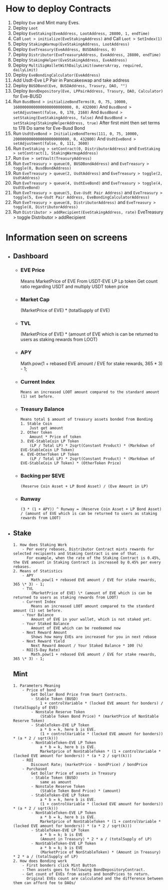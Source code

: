 # How to deploy Contracts

1. Deploy `Eve` and Mint many Eves.
2. Deploy `Loot`
3. Deploy `EveStaking(EveAddress, LootAddress, 28800, 1, endTime)`
4. Call `Loot > initialize(EveStakingAddress)` and Call `Loot > SetIndex(1)`
5. Deploy `StakingWarmup(EveStakingAddress, LootAddress)`
6. Deploy `EveTreasury(EveAddress, BUSDAddress, 0)`
7. Deploy `Distributor(EveTreasuryAddress, EveAddress, 28800, endTime)`
8. Deploy `StakingHelper(EveStakingAddress, EveAddress)`
9. Deploy `MultiSigWalletWithDailyLimit(ownersArray, required, dailyLimit)`
10. Deploy `EveBondingCalculator(EveAddress)`
11. Add Usdt-Eve LP Pair in Pancakeswap and take address
12. Deploy `BUSDBond(Eve, BUSDAddress, Trasury, DAO, "")`
13. Deploy `BondDepository(Eve, LPPairAddress, Trasury, DAO, Calculator)` for Eve-BUSD
14. Run `BusdBond > initializeBondTerms(0, 0, 75, 10000, 16000000000000000000000000, 0, 432000)`
    And `BusdBond > setAdjustment(false, 0, 178, 2160)`
    And `BusdBond > setStaking(EveStakingAddress, false)`
    And `BusdBond > setStaking(StakingHelperAddress, true)`
    After first mint then set terms to 178
    Do same for Eve-Busd Bond
15. Run `UsdtEveBond > InitializeBondTerms(111, 0, 75, 10000, 2000000000000000000000000, 0, 432000)`
    And `UsdtEveBond > setAdjustment(false, 0, 111, 3600)`
16. Run `EveStaking > setContract(0, DistributorAddress)` and `EveStaking > setContract(1, StakingWarmupAddress)`
17. Run `Eve > setVault(TreasuryAddress)`
18. Run `EveTreasury > queue(0, BUSDBondAddress)` and `EveTreasury > toggle(0, BusdBondAddress)`
19. Run `EveTreasury > queue(2, UsdtAddress)` and `EveTreasury > toggle(2, UsdtAddress)`
20. Run `EveTreasury > queue(4, UsdtEveBond)` and `EveTreasury > toggle(4, UsdtEveBond)`
21. Run `EveTreasury > queue(5, Eve-Usdt Pair Address)` and `EveTreasury > toggle(5, Eve-Usdt Pair Address, EveBondingCalculatorAddress)`
22. Run `EveTreasury > queue(8, DistributorAddress)` and `EveTreasury > toggle(8, DistributorAddress)`
23. Run `Distributor > addRecipient(EveStakingAddress, rate)`
    EveTreasury > toggle
    Distributor > addRecipient

# Information seen on screens

-   ## Dashboard

    -   ### EVE Price

        Means MarketPrice of EVE
        From USDT-EVE LP Lp token
        Get count ratio regarding USDT and multiply USDT token price

    -   ### Market Cap

        (MarketPrice of EVE) \* (totalSupply of EVE)

    -   ### TVL

        (MarketPrice of EVE) \* (amount of EVE which is can be returned to users as staking rewards from LOOT)

    -   ### APY

        Math.pow(1 + rebased EVE amount / EVE for stake rewards, 365 \* 3) - 1;

    -   ### Current Index

            Means an increased LOOT amount compared to the standard amount (1) set before.

    -   ### Treasury Balance

            Means total $ amount of treasury assets bonded from Bonding
            1. Stable Coin
                Just get amount
            2. Other token
                Amount * Price of token
            3. EVE-StableCoin LP Token
                (LP / Total LP) * 2sqrt(Constant Product) * (Markdown of EVE-StableCoin LP Token)
            4. EVE-OtherToken LP Token
                (LP / Total LP) * 2sqrt(Constant Product) * (Markdown of EVE-StableCoin LP Token) * (OtherToken Price)

    -   ### Backing per $EVE

            (Reserve Coin Asset + LP Bond Asset) / (Eve Amount in LP)

    -   ### Runway

            (3 * (1 + APY)) ^ Runway = (Reserve Coin Asset + LP Bond Asset) / (amount of EVE which is can be returned to users as staking rewards from LOOT)

-   ## Stake
        1. How does Staking Work
            - Per every rebases, Distributor Contract mints rewards for selected recipients and Staking Contract is one of that.
              For example, when the rate of the Staking Contract is 0.45%, the EVE amount in Staking Contract is increased by 0.45% per every rebases.
        2. Means of Statistics
            - APY
                Math.pow(1 + rebased EVE amount / EVE for stake rewards, 365 \* 3) - 1;
            - TVL
                (MarketPrice of EVE) \* (amount of EVE which is can be returned to users as staking rewards from LOOT)
            - Current Index
                Means an increased LOOT amount compared to the standard amount (1) set before.
            - Your Balance
                Amount of EVE in your wallet, which is not staked yet.
            - Your Staked Balance
                Amount of EVE which can be reedeemed now
            - Next Reward Amount
                Shows how many EVEs are increased for you in next rebase
            - Next Reward Yield
                Next Reward Amount / Your Staked Balance * 100 (%)
            - ROI(5-Day Rate)
                Math.pow(1 + rebased EVE amount / EVE for stake rewards, 365 \* 3) - 1;
    ## Mint
        1. Parameters Meaning
            - Price of bond
                Get Dollar Bond Price from Smart Contracts.
                - Stable Token (BUSD)
                    1 + controlVariable * (locked EVE amount for bonders) / (totalSupply of EVE)
                - Nonstale Reserve Token
                    (Stable Token Bond Price) * (marketPrice of NonStable Reserve Token)
                - StableToken-EVE LP Token
                    a * b = k, here b is EVE.
                    (1 + controlVariable * (locked EVE amount for bonders)) * (a * 2 / sqrt(k)))
                - NonStableToken-EVE LP Token
                    a * b = k, here b is EVE.
                    Marketprice of NonStableToken * (1 + controlVariable * (locked EVE amount for bonders)) * (a * 2 / sqrt(k)))
            - ROI
                Discount Rate; (marketPrice - bondPrice) / bondPrice
            - Purchased
                Get Dollar Price of assets in Treasury
                - Stable Token (BUSD)
                    same as amount
                - Nonstale Reserve Token
                    (Stable Token Bond Price) * (amount)
                - StableToken-EVE LP Token
                    a * b = k, here b is EVE.
                    (1 + controlVariable * (locked EVE amount for bonders)) * (a * 2 / sqrt(k)))
                - NonStableToken-EVE LP Token
                    a * b = k, here b is EVE.
                    Marketprice of NonStableToken * (1 + controlVariable * (locked EVE amount for bonders)) * (a * 2 / sqrt(k)))
                - StableToken-EVE LP Token
                    a * b = k; b is EVE
                    (Amount in Treasury) * 2 * a / (totalSupply of LP)
                - NonStableToken-EVE LP Token
                    a * b = k; b is EVE
                    (MarketPrice of NonStableToken) * (Amount in Treasury) * 2 * a / (totalSupply of LP)
        2. How does Bonding work
            - First bonders click Mint Button
            - Then assets goes to following BondDepositoryContract.
            - Get count of EVEs from assets and bondPrices to return.
              Original EVEs count are calculated and the difference between them can afford fee to DAOs/
